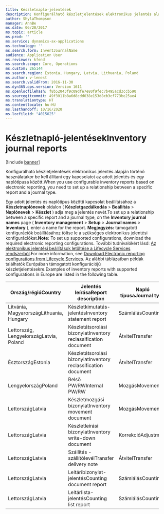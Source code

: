 ```yaml
---
title: Készletnapló-jelentések
description: Konfigurálható készletjelentések elektronikus jelentés alapján történő használatakor be kell állítani egy kapcsolatot az adott jelentés és egy naplótípusa között.
author: ShylaThompson
manager: AnnBe
ms.date: 06/20/2017
ms.topic: article
ms.prod: ''
ms.service: dynamics-ax-applications
ms.technology: ''
ms.search.form: InventJournalName
audience: Application User
ms.reviewer: kfend
ms.search.scope: Core, Operations
ms.custom: 265144
ms.search.region: Estonia, Hungary, Latvia, Lithuania, Poland
ms.author: v-lenest
ms.search.validFrom: 2016-11-30
ms.dyn365.ops.version: Version 1611
ms.openlocfilehash: f8b52043f9c09dfe7e80f9fec7b495acd3ccb590
ms.sourcegitcommit: 49f3011b8a6d8cdd038e153d8cb3cf773be25ae4
ms.translationtype: HT
ms.contentlocale: hu-HU
ms.lasthandoff: 10/16/2020
ms.locfileid: "4015025"
---
```

# <a name="inventory-journal-reports"></a><span data-ttu-id="e07e9-103">Készletnapló-jelentések</span><span class="sxs-lookup"><span data-stu-id="e07e9-103">Inventory journal reports</span></span>

[!include [banner](../includes/banner.md)]

<span data-ttu-id="e07e9-104">Konfigurálható készletjelentések elektronikus jelentés alapján történő használatakor be kell állítani egy kapcsolatot az adott jelentés és egy naplótípusa között.</span><span class="sxs-lookup"><span data-stu-id="e07e9-104">When you use configurable inventory reports based on electronic reporting, you need to set up a relationship between a specific report and a journal type.</span></span>

<span data-ttu-id="e07e9-105">Egy adott jelentés és naplótípus közötti kapcsolat beállításához a **Készletnaplónevek** oldalon ( **Készletgazdálkodás** &gt; **Beállítás** &gt; **Naplónevek** &gt; **Készlet** ) adja meg a jelentés nevét.</span><span class="sxs-lookup"><span data-stu-id="e07e9-105">To set up a relationship between a specific report and a journal type, on the **Inventory journal names** page ( **Inventory management** &gt; **Setup** &gt; **Journal names** &gt; **Inventory** ), enter a name for the report.</span></span> <span data-ttu-id="e07e9-106">**Megjegyzés:** támogatott konfigurációk beállításához töltse le a szükséges elektronikus jelentési konfigurációkat.</span><span class="sxs-lookup"><span data-stu-id="e07e9-106">**Note:** To set up supported configurations, download the required electronic reporting configurations.</span></span> <span data-ttu-id="e07e9-107">További tudnivalókért lásd: [Az elektronikus jelentési beállítások letöltése a Lifecycle Services rendszerből](../../dev-itpro/analytics/download-electronic-reporting-configuration-lcs.md).</span><span class="sxs-lookup"><span data-stu-id="e07e9-107">For more information, see [Download Electronic reporting configurations from Lifecycle Services](../../dev-itpro/analytics/download-electronic-reporting-configuration-lcs.md).</span></span> <span data-ttu-id="e07e9-108">Az alábbi táblázatban példák találhatók Európában támogatott konfigurációjú készletjelentésekre.</span><span class="sxs-lookup"><span data-stu-id="e07e9-108">Examples of inventory reports with supported configurations in Europe are listed in the following table.</span></span>

| <span data-ttu-id="e07e9-109">Ország/régió</span><span class="sxs-lookup"><span data-stu-id="e07e9-109">Country</span></span>            |    <span data-ttu-id="e07e9-110">Jelentés leírása</span><span class="sxs-lookup"><span data-stu-id="e07e9-110">Report description</span></span>               | <span data-ttu-id="e07e9-111">Napló típusa</span><span class="sxs-lookup"><span data-stu-id="e07e9-111">Journal type</span></span>     |    <span data-ttu-id="e07e9-112">Formátum-hozzárendelés neve</span><span class="sxs-lookup"><span data-stu-id="e07e9-112">Format mapping name</span></span>                  |
|--------------------|-------------------------------------|------------------|-----------------------------------------|
| <span data-ttu-id="e07e9-113">Litvánia, Magyarország</span><span class="sxs-lookup"><span data-stu-id="e07e9-113">Lithuania, Hungary</span></span> | <span data-ttu-id="e07e9-114">Készletkimutatás-jelentés</span><span class="sxs-lookup"><span data-stu-id="e07e9-114">Inventory statement report</span></span>          | <span data-ttu-id="e07e9-115">Számlálás</span><span class="sxs-lookup"><span data-stu-id="e07e9-115">Counting</span></span>         | <span data-ttu-id="e07e9-116">Készletkimutatás (HU, LT)</span><span class="sxs-lookup"><span data-stu-id="e07e9-116">Inventory statement (HU, LT)</span></span>            |
| <span data-ttu-id="e07e9-117">Lettország, Lengyelország</span><span class="sxs-lookup"><span data-stu-id="e07e9-117">Latvia, Poland</span></span>     | <span data-ttu-id="e07e9-118">Készletátsorolási bizonylat</span><span class="sxs-lookup"><span data-stu-id="e07e9-118">Inventory reclassification document</span></span> | <span data-ttu-id="e07e9-119">Átvitel</span><span class="sxs-lookup"><span data-stu-id="e07e9-119">Transfer</span></span>         | <span data-ttu-id="e07e9-120">InventoryReclassificationDocument\_PLLV</span><span class="sxs-lookup"><span data-stu-id="e07e9-120">InventoryReclassificationDocument\_PLLV</span></span> |
| <span data-ttu-id="e07e9-121">Észtország</span><span class="sxs-lookup"><span data-stu-id="e07e9-121">Estonia</span></span>            | <span data-ttu-id="e07e9-122">Készletátsorolási bizonylat</span><span class="sxs-lookup"><span data-stu-id="e07e9-122">Inventory reclassification document</span></span> | <span data-ttu-id="e07e9-123">Átvitel</span><span class="sxs-lookup"><span data-stu-id="e07e9-123">Transfer</span></span>         | <span data-ttu-id="e07e9-124">InventoryReclassificationDocument\_EE</span><span class="sxs-lookup"><span data-stu-id="e07e9-124">InventoryReclassificationDocument\_EE</span></span>   |
| <span data-ttu-id="e07e9-125">Lengyelország</span><span class="sxs-lookup"><span data-stu-id="e07e9-125">Poland</span></span>             | <span data-ttu-id="e07e9-126">Belső PW/RW</span><span class="sxs-lookup"><span data-stu-id="e07e9-126">Internal PW/RW</span></span>                      | <span data-ttu-id="e07e9-127">Mozgás</span><span class="sxs-lookup"><span data-stu-id="e07e9-127">Movement</span></span>         | <span data-ttu-id="e07e9-128">InventJournalLinesDocPL</span><span class="sxs-lookup"><span data-stu-id="e07e9-128">InventJournalLinesDocPL</span></span>                 |
| <span data-ttu-id="e07e9-129">Lettország</span><span class="sxs-lookup"><span data-stu-id="e07e9-129">Latvia</span></span>             | <span data-ttu-id="e07e9-130"> Készletmozgási bizonylat</span><span class="sxs-lookup"><span data-stu-id="e07e9-130">Inventory movement document</span></span>         | <span data-ttu-id="e07e9-131">Mozgás</span><span class="sxs-lookup"><span data-stu-id="e07e9-131">Movement</span></span>         | <span data-ttu-id="e07e9-132">Mozgás\_LV</span><span class="sxs-lookup"><span data-stu-id="e07e9-132">Movement\_LV</span></span>                            |
| <span data-ttu-id="e07e9-133">Lettország</span><span class="sxs-lookup"><span data-stu-id="e07e9-133">Latvia</span></span>             | <span data-ttu-id="e07e9-134">Készletleírási bizonylat</span><span class="sxs-lookup"><span data-stu-id="e07e9-134">Inventory write-down document</span></span>       | <span data-ttu-id="e07e9-135">Korrekció</span><span class="sxs-lookup"><span data-stu-id="e07e9-135">Adjustment</span></span>       | <span data-ttu-id="e07e9-136">InventJournalLines\_LV</span><span class="sxs-lookup"><span data-stu-id="e07e9-136">InventJournalLines\_LV</span></span>                  |
| <span data-ttu-id="e07e9-137">Lettország</span><span class="sxs-lookup"><span data-stu-id="e07e9-137">Latvia</span></span>             | <span data-ttu-id="e07e9-138">Szállítás - szállítólevél</span><span class="sxs-lookup"><span data-stu-id="e07e9-138">Transfer delivery note</span></span>              | <span data-ttu-id="e07e9-139">Átvitel</span><span class="sxs-lookup"><span data-stu-id="e07e9-139">Transfer</span></span>         | <span data-ttu-id="e07e9-140">InternalTransferDeliveryNote\_LV</span><span class="sxs-lookup"><span data-stu-id="e07e9-140">InternalTransferDeliveryNote\_LV</span></span>        |
| <span data-ttu-id="e07e9-141">Lettország</span><span class="sxs-lookup"><span data-stu-id="e07e9-141">Latvia</span></span>             | <span data-ttu-id="e07e9-142">Leltáribizonylat-jelentés</span><span class="sxs-lookup"><span data-stu-id="e07e9-142">Counting document report</span></span>            | <span data-ttu-id="e07e9-143">Számlálás</span><span class="sxs-lookup"><span data-stu-id="e07e9-143">Counting</span></span>         | <span data-ttu-id="e07e9-144">CountedDocument\_LV</span><span class="sxs-lookup"><span data-stu-id="e07e9-144">CountedDocument\_LV</span></span>                     |
| <span data-ttu-id="e07e9-145">Lettország</span><span class="sxs-lookup"><span data-stu-id="e07e9-145">Latvia</span></span>             | <span data-ttu-id="e07e9-146">Leltárlista-jelentés</span><span class="sxs-lookup"><span data-stu-id="e07e9-146">Counting list report</span></span>                | <span data-ttu-id="e07e9-147">Számlálás</span><span class="sxs-lookup"><span data-stu-id="e07e9-147">Counting</span></span>         | <span data-ttu-id="e07e9-148">Leltárlista</span><span class="sxs-lookup"><span data-stu-id="e07e9-148">Counting list</span></span>                           |





